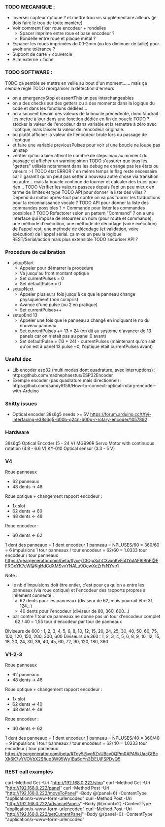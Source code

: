 ### TODO MECANIQUE :

- Inverser capteur optique ? et mettre trou vis supplémentaire ailleurs (je dois faire le trou de toute manière)
- Voir comment fixer roue encodeur + rondelles
  - Spacer imprimé entre roue et base encodeur ?
  - Rondelle entre roue et plaque métal ?
- Espacer les roues imprimées de 0.1-2mm (ou les diminuer de taille) pour avoir une tolérance ?
- Support de carte + couvercle
- Alim externe + fiche

 ### TODO SOFTWARE :
 TODO ça semble se mettre en veille au bout d'un moment...... mais ça semble réglé
 TODO réorganiser la détection d'erreurs
 - on a emergencyStop et assertThis un peu interchangeables
 - on a des checks sur des getters ou à des moments dans la logique du code et dans les fonctions dédiées...
 - on a souvent besoin des valeurs de la boucle précédente, donc faudrait les mettre à jour dans une fonction dédiée en fin de boucle
 TODO ? stocker la valeur de l'encodeur dans variable et la remettre à zéro avec l'optique, mais laisser la valeur de l'encodeur originale.
 - ou plutôt afficher la valeur de l'encodeur brute lors du passage de l'optique
 - et faire une variable previousPulses pour voir si une boucle ne loupe pas un step
 - vérifier qu'on a bien atteint le nombre de steps max au moment du passage et afficher un warning sinon
 TODO s'assurer que tous les "getters" utilisés notamment dans les debug ne change pas les états ou valeurs :-)
 TODO état ERROR ? en même temps le flag reste nécessaire car il garantit qu'on peut pas setter à nouveau autre chose via transition ou autre... mais la boucle continue de tourner et calculer des trucs pour rien...
 TODO Vérifier les valeurs passées depuis l'api un peu mieux en terme de limites et type
 TODO API pour donner la liste des villes ? Dépend du matos après-tout par contre on va pas fournir les traductions pour la reconnaissance vocale ?
 TODO API pour donner la liste des commandes possibles ? + Commande pour lister les commandes possibles ?
 TODO Refactorer selon un pattern "Command" ? on a une interface qui impose de retourner un nom (pour route et commande), une méthode d'exécution, une méthode de décodage (voire exécution) de l'appel rest, une méthode de décodage (et validation, voire exécution) de l'appel sérial. ça mixe un peu la logique REST/Serial/action mais plus extensible
 TODO sécuriser API ?


 ### Procédure de calibration
- setupStart
  - Appeler pour démarrer la procédure
  - Va jusqu'au front montant optique
  - Set currentPulses = 0
  - Set defaultPulse = 0
- setupNext
  - Appeler plusieurs fois jusqu'à ce que le panneau change physiquement (non compris)
  - Avance d'une pulse (ou 2 en pratique)
  - Set currentPulses++
- setupEnd 13
  - Appeler une fois que le panneau a changé en indiquant le no du nouveau panneau
  - Set currentPulses += 13 * 24 (on dit au système d'avancer de 13 panels car on n'était pas au panel 0 avant)
  - Set defaultPulse = (13 * 24) - currentPulses (maintenant qu'on sait qu'on est à panel 13 pulse ~0, l'optique était currentPulses avant)

### Useful doc
- Lib encoder esp32 (multi modes dont quadrature, avec interruptions) : https:github.com/madhephaestus/ESP32Encoder 
- Exemple encoder (pas quadrature mais directionnel) : https:github.com/sandy9159/How-to-connect-optical-rotary-encoder-with-Arduino

### Shitty issues 
- Optical encoder 38s6g5 needs >= 5V https://forum.arduino.cc/t/fyi-interfacing-e38s6g5-600b-g24n-600p-r-rotary-encoder/1057892

### Hardware
38s6g5 Optical Encoder (5 - 24 V)
MG996R Servo Motor with continuous rotation (4.8 - 6.6 V)
KY-010 Optical sensor (3.3 - 5 V)



### V4 
Roue panneaux
- 62 panneaux
- 48 dents -> 48

Roue optique + changement rapport encodeur : 
- 1x slot
- 62 dents -> 60
- 48 dents <- 48

Roue encodeur : 
- 60 dents <- 62

1 dent des panneaux = 1 dent encodeur
1 panneau = NPLUSES/60 = 360/60 = 6 impulsions
1 tour panneaux / tour encodeur = 62/60 = 1.0333 tour encodeur / tour panneaux
https://geargenerator.com/beta/#ycejT3Oju3chC3vxoKvFoDYolAE8lBbF@FFRGxYK7cW@KgHdCdXMSvvYNALu9OcwXeZrFrNYvp1


Note : 
- le nb d'impulsions doit être entier, c'est pour ça qu'on a entre les panneaux (via roue optique) et l'encodeur des rapports propres à l'élément connecté : 
  - 62 dents pour les panneaux (diviseur de 62, mais pourrait être 31, 124...)
  - 40 dents pour l'encodeur (diviseur de 80, 360, 600...)
- par contre 1 tour de panneaux ne donne pas un tour d'encodeur complet : 62 / 40 = 1,55 tour d'encodeur par tour de panneaux

Diviseurs de 600 : 1, 2, 3, 4, 5, 6, 8, 10, 12, 15, 20, 24, 25, 30, 40, 50, 60, 75, 100, 120, 150, 200, 300, 600
Diviseurs de 360 : 1, 2, 3, 4, 5, 6, 8, 9, 10, 12, 15, 18, 20, 24, 30, 36, 40, 45, 60, 72, 90, 120, 180, 360



### V1-2-3 
Roue panneaux
- 62 panneaux
- 48 dents -> 48

Roue optique + changement rapport encodeur : 
- 1x slot
- 62 dents -> 40
- 48 dents <- 48

Roue encodeur : 
- 40 dents <- 62

1 dent des panneaux = 1 dent encodeur
1 panneau = NPLUSES/40 = 360/40 = 9 impulsions
1 tour panneaux / tour encodeur = 62/40 = 1.0333 tour encodeur / tour panneaux
https://geargenerator.com/beta/#Tdy5@vg5ZvUBcv0QPm0APA5kUacGfBcXk6K7vYVOVbX2$fiup3W95Wy1BaSdYn3EiEUjFSPDvQ5



### REST call examples
curl -Method Get -Uri "http://192.168.0.222/stop"
curl -Method Get -Uri "http://192.168.0.222/panel"
curl -Method Post -Uri "http://192.168.0.222/moveToPanel" -Body @{panel=6} -ContentType "application/x-www-form-urlencoded"
curl -Method Post -Uri "http://192.168.0.222/advancePanels" -Body @{count=2} -ContentType "application/x-www-form-urlencoded"
curl -Method Post -Uri "http://192.168.0.222/setCurrentPanel" -Body @{panel=0} -ContentType "application/x-www-form-urlencoded"
